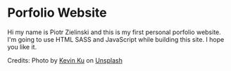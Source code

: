 <h1>Porfolio Website</h1>

Hi my name is Piotr Zielinski and this is my first personal porfolio website. I'm going to use HTML SASS and JavaScript while building this site. I hope you like it.

Credits:
<span>Photo by <a href="https://unsplash.com/@ikukevk?utm_source=unsplash&amp;utm_medium=referral&amp;utm_content=creditCopyText">Kevin Ku</a> on <a href="https://unsplash.com/s/photos/coding?utm_source=unsplash&amp;utm_medium=referral&amp;utm_content=creditCopyText">Unsplash</a></span>
